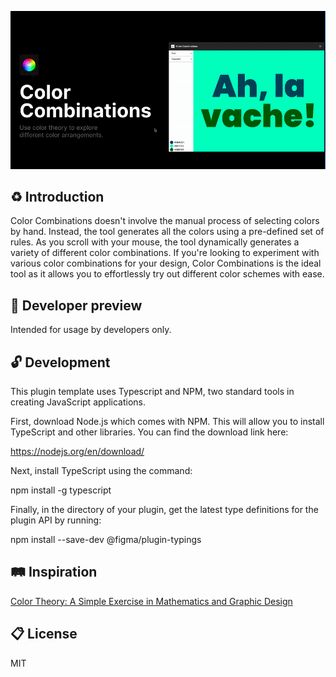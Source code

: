 ![Alt Text](https://github.com/Liam-hi/figma-color-combinations/blob/master/media/color-combinations.gif?raw=true)

## :recycle: Introduction

Color Combinations doesn't involve the manual process of selecting colors by hand. Instead, the tool generates all the colors using a pre-defined set of rules. As you scroll with your mouse, the tool dynamically generates a variety of different color combinations.
If you're looking to experiment with various color combinations for your design, Color Combinations is the ideal tool as it allows you to effortlessly try out different color schemes with ease.

## :construction: Developer preview

Intended for usage by developers only.

## :unlock: Development

This plugin template uses Typescript and NPM, two standard tools in creating JavaScript applications.

First, download Node.js which comes with NPM. This will allow you to install TypeScript and other
libraries. You can find the download link here:

  https://nodejs.org/en/download/

Next, install TypeScript using the command:

  npm install -g typescript

Finally, in the directory of your plugin, get the latest type definitions for the plugin API by running:

  npm install --save-dev @figma/plugin-typings
  
 
## :railway_track: Inspiration

[Color Theory: A Simple Exercise in Mathematics and Graphic Design](https://blog.matthewgove.com/2021/07/02/color-theory-a-simple-exercise-in-mathematics-and-graphic-design/)

## :clipboard: License

MIT


